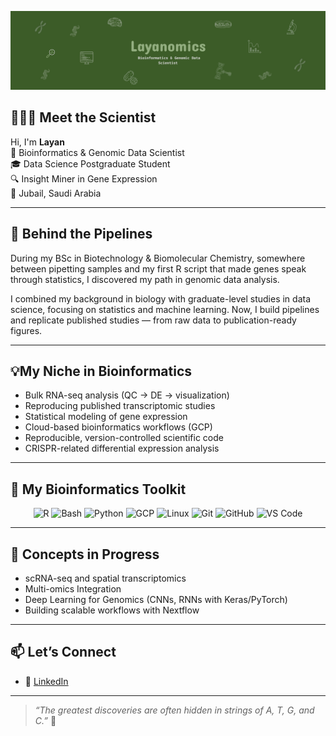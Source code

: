 ![Banner](./Banner6.png)

## 👩🏻‍🔬 Meet the Scientist

Hi, I'm **Layan**  
🧬 Bioinformatics & Genomic Data Scientist     
🎓 Data Science Postgraduate Student   
🔍 Insight Miner in Gene Expression     
📍 Jubail, Saudi Arabia   

---

## 🔬 Behind the Pipelines

During my BSc in Biotechnology & Biomolecular Chemistry, somewhere between pipetting samples and my first R script that made genes speak through statistics, I discovered my path in genomic data analysis.

I combined my background in biology with graduate-level studies in data science, focusing on statistics and machine learning. Now, I build pipelines and replicate published studies — from raw data to publication-ready figures.

---

## 💡My Niche in Bioinformatics  

- Bulk RNA-seq analysis (QC → DE → visualization)  
- Reproducing published transcriptomic studies  
- Statistical modeling of gene expression  
- Cloud-based bioinformatics workflows (GCP)  
- Reproducible, version-controlled scientific code  
- CRISPR-related differential expression analysis 

---

## 🔧 My Bioinformatics Toolkit

<div align="center">

<img src="https://cdn.jsdelivr.net/gh/devicons/devicon/icons/r/r-original.svg" width="40" alt="R" />
<img src="https://img.icons8.com/plasticine/100/bash.png" width="40" alt="Bash" />
<img src="https://cdn.jsdelivr.net/gh/devicons/devicon/icons/python/python-original.svg" width="40" alt="Python" />
<img src="https://cdn.jsdelivr.net/gh/devicons/devicon/icons/googlecloud/googlecloud-original.svg" width="40" alt="GCP" />
<img src="https://cdn.jsdelivr.net/gh/devicons/devicon/icons/linux/linux-original.svg" width="40" alt="Linux" />
<img src="https://cdn.jsdelivr.net/gh/devicons/devicon/icons/git/git-original.svg" width="40" alt="Git" />
<img src="https://cdn.jsdelivr.net/gh/devicons/devicon/icons/github/github-original.svg" width="40" alt="GitHub" />
<img src="https://cdn.jsdelivr.net/gh/devicons/devicon/icons/vscode/vscode-original.svg" width="40" alt="VS Code" />

</div>


---

## 🌱 Concepts in Progress

- scRNA-seq and spatial transcriptomics
- Multi-omics Integration  
- Deep Learning for Genomics (CNNs, RNNs with Keras/PyTorch)  
- Building scalable workflows with Nextflow  

---

## 📫 Let’s Connect

- 💼 [LinkedIn](https://www.linkedin.com/in/layan-essam/)

---

> *“The greatest discoveries are often hidden in strings of A, T, G, and C.”* 🧬  

